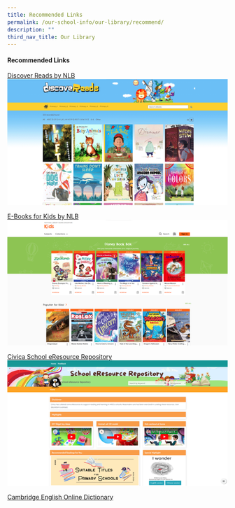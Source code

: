 ```yaml
---
title: Recommended Links
permalink: /our-school-info/our-library/recommend/
description: ""
third_nav_title: Our Library
---
```

#### **Recommended Links**

[Discover Reads by NLB](https://eresources.nlb.gov.sg/ereads/DiscoveReads/All)
![](/images/Library/picture4.png)

[E-Books for Kids by NLB](https://nlb.overdrive.com/library/kids)
![](/images/Library/picture5.png)

[Civica School eResource Repository](https://schoolibrary.moe.edu.sg/eresourcespri/cgi-bin/spydus.exe/MSGTRN/WPAC/HOME)
![](/images/Library/picture6.png)

[Cambridge English Online Dictionary](https://dictionary.cambridge.org/)
